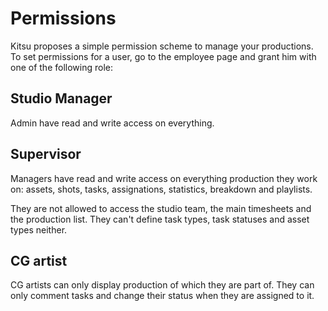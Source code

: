 # Permissions

Kitsu proposes a simple permission scheme to manage your productions. To set
permissions for a user, go to the employee page and grant him with one of the following role:

## Studio Manager

Admin have read and write access on everything.

## Supervisor

Managers have read and write access on everything production they work on:
assets, shots, tasks, assignations, statistics, breakdown and playlists.

They are not allowed to access the studio team, the main timesheets and the
production list. They can't define task types, task statuses and asset types
neither.

## CG artist

CG artists can only display production of which they are part of.
They can only comment tasks and change their status when they are assigned to 
it.
